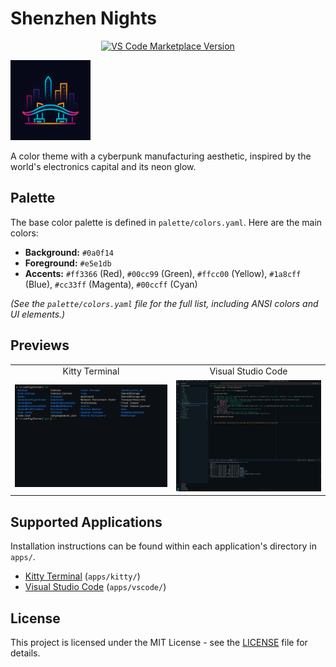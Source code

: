 # Shenzhen Nights

<p align="center">
  <a href="https://marketplace.visualstudio.com/items?itemName=justinvc.shenzhen-nights-theme"><img src="https://img.shields.io/visual-studio-marketplace/v/justinvc.shenzhen-nights-theme?style=for-the-badge&label=VS%20Code%20Marketplace&color=00cc99" alt="VS Code Marketplace Version"/></a>
  <!-- Add other badges here if desired (e.g., license, build status) -->
</p>

![Shenzhen Nights Theme Icon](./apps/vscode/images/icon.png)

A color theme with a cyberpunk manufacturing aesthetic, inspired by the world's electronics capital and its neon glow.

## Palette

The base color palette is defined in `palette/colors.yaml`. Here are the main colors:

*   **Background:** `#0a0f14`
*   **Foreground:** `#e5e1db`
*   **Accents:** `#ff3366` (Red), `#00cc99` (Green), `#ffcc00` (Yellow), `#1a8cff` (Blue), `#cc33ff` (Magenta), `#00ccff` (Cyan)

*(See the `palette/colors.yaml` file for the full list, including ANSI colors and UI elements.)*

## Previews

<table>
  <tr>
    <td align="center">Kitty Terminal</td>
    <td align="center">Visual Studio Code</td>
  </tr>
  <tr>
    <td><img src="https://raw.githubusercontent.com/brickfrog/shenzhen-nights/main/images/kitty.png" alt="Kitty Preview"></td>
    <td><img src="https://raw.githubusercontent.com/brickfrog/shenzhen-nights/main/images/vscode.png" alt="VS Code Preview"></td>
  </tr>
</table>

## Supported Applications

Installation instructions can be found within each application's directory in `apps/`.

*   [Kitty Terminal](https://sw.kovidgoyal.net/kitty/) (`apps/kitty/`)
*   [Visual Studio Code](https://code.visualstudio.com/) (`apps/vscode/`)

## License

This project is licensed under the MIT License - see the [LICENSE](./LICENSE) file for details. 